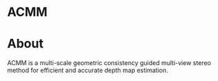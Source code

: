 # ACMM
# About
ACMM is a multi-scale geometric consistency guided multi-view stereo method for efficient and accurate depth map estimation.
